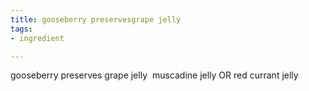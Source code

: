 ```yaml
---
title: gooseberry preservesgrape jelly
tags:
- ingredient

---
```

gooseberry preserves grape jelly  muscadine jelly OR red currant jelly
